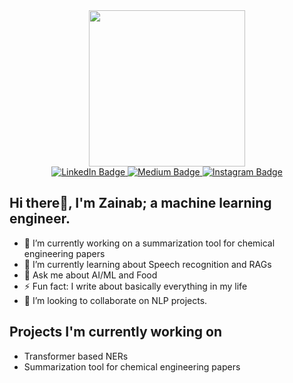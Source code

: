 <div id="header" align="center">
  <img src="https://media.giphy.com/media/UZQCbV4OW1mXdHJNPS/giphy.gif?cid=790b76114cy9oipqsavwf3elflsri833wah6kgsf9e9c4ill&ep=v1_gifs_search&rid=giphy.gif&ct=g" width="250" />
</div>



<div align="center" id="badges">
  <a href="https://www.linkedin.com/in/zainab-tairu-4a4181178">
    <img src="https://img.shields.io/badge/LinkedIn-blue?style=for-the-badge&logo=linkedin&logoColor=white" alt="LinkedIn Badge"/>
  </a>
  <a href="https://medium.com/@tairuzainab">
    <img src="https://img.shields.io/badge/Medium-black?style=for-the-badge&logo=medium&logoColor=white" alt="Medium Badge"/>
  </a>
   <a href="https://www.instagram.com//zee_likes_to_cook">
    <img src="https://img.shields.io/badge/Instagram-red?style=for-the-badge&logo=instagram&logoColor=blue" alt="Instagram Badge"/>
  </a>

</div>
 

## Hi there👋, I'm Zainab; a machine learning engineer.

- 🔭 I’m currently working on a summarization tool for chemical engineering papers 
- 🌱 I’m currently learning about Speech recognition and RAGs
- 💬 Ask me about AI/ML and Food
- ⚡ Fun fact: I write about basically everything in my life
- 🤔 I’m looking to collaborate on NLP projects.
  
## Projects I'm currently working on

- Transformer based NERs
- Summarization tool for chemical engineering papers 
<!--

